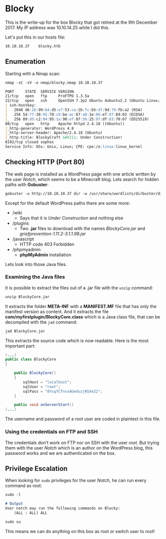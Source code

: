 # Blocky

This is the write-up for the box Blocky that got retired at the 9th December 2017.
My IP address was 10.10.14.25 while I did this.

Let's put this in our hosts file:
```markdown
10.10.10.37    blocky.htb
```

## Enumeration

Starting with a Nmap scan:

```markdown
nmap -sC -sV -o nmap/blocky.nmap 10.10.10.37
```

```markdown
PORT     STATE  SERVICE VERSION
21/tcp   open   ftp     ProFTPD 1.3.5a
22/tcp   open   ssh     OpenSSH 7.2p2 Ubuntu 4ubuntu2.2 (Ubuntu Linux; protocol 2.0)
| ssh-hostkey: 
|   2048 d6:2b:99:b4:d5:e7:53:ce:2b:fc:b5:d7:9d:79:fb:a2 (RSA)
|   256 5d:7f:38:95:70:c9:be:ac:67:a0:1e:86:e7:97:84:03 (ECDSA)
|_  256 09:d5:c2:04:95:1a:90:ef:87:56:25:97:df:83:70:67 (ED25519)
80/tcp   open   http    Apache httpd 2.4.18 ((Ubuntu))
|_http-generator: WordPress 4.8
|_http-server-header: Apache/2.4.18 (Ubuntu)
|_http-title: BlockyCraft &#8211; Under Construction!
8192/tcp closed sophos
Service Info: OSs: Unix, Linux; CPE: cpe:/o:linux:linux_kernel
```

## Checking HTTP (Port 80)

The web page is installed as a WordPress page with one article written by the user _Notch_, which seems to be a Minecraft blog.
Lets search for hidden paths with **Gobuster**:
```markdown
gobuster -u http://10.10.10.37 dir -w /usr/share/wordlists/dirbuster/directory-list-2.3-medium.txt
```

Except for the default WordPress paths there are some more:
- /wiki
  - Says that it is _Under Construction_ and nothing else
- /plugins
  - Two **.jar** files to download with the names _BlockyCore.jar_ and _griefprevention-1.11.2-3.1.1.98.jar_
- /javascript
  - HTTP code 403 Forbidden
- /phpmyadmin
  - **phpMyAdmin** installation

Lets look into those Java files.

### Examining the Java files

It is possible to extract the files out of a .jar file with the `unzip` command:
```markdown
unzip BlockyCore.jar
```

It extracts the folder **META-INF** with a **MANIFEST.MF** file that has only the manifest version as content.
And it extracts the file **com/myfirstplugin/BlockyCore.class** which is a Java class file, that can be decompiled with the `jad` command:
```markdown
jad BlockyCore.jar
```

This extracts the source code which is now readable. Here is the most important part:
```java
(...)
public class BlockyCore
{

    public BlockyCore()
    {
        sqlHost = "localhost";
        sqlUser = "root";
        sqlPass = "8YsqfCTnvxAUeduzjNSXe22";
    }

    public void onServerStart()
(...)
```

The username and password of a root user are coded in plaintext in this file.

### Using the credentials on FTP and SSH

The credentials don't work on FTP nor on SSH with the user _root_.
But trying them with the user _Notch_ which is an author on the WordPress blog, this password works and we are authenticated on the box.

## Privilege Escalation

When looking for `sudo` privileges for the user _Notch_, he can run every command as root:
```markdown
sudo -l

# Output
User notch may run the following commands on Blocky:
    (ALL : ALL) ALL
```
```markdown
sudo su
```

This means we can do anything on this box as root or switch user to root!
